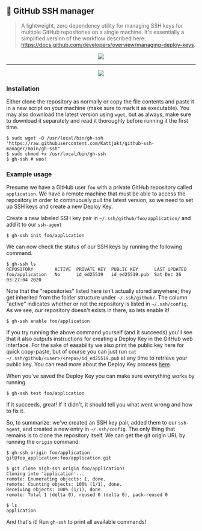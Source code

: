 ## 🔑 GitHub SSH manager

> A lightweight, zero dependency utility for managing SSH keys for multiple GitHub repositories on a single machine. It's essentially a simplified version of the workflow described here: https://docs.github.com/developers/overview/managing-deploy-keys.

<p align="center">
  <img src="https://gist.githubusercontent.com/Kattjakt/bd6708721f28dd54433e8c4357d3706d/raw/9752b4a2a875d6eadb6a59429415c01d9f6565a4/github-ssh-manager-warning.svg">
</p>

***

<p align="center">
  <img src="https://i.imgur.com/2lnzTEb.png">
</p>

### Installation
Either clone the repository as normally or copy the file contents and paste it in a new script on your machine (make sure to mark it as executable). You may also download the latest version using `wget`, but as always, make sure to download it separately and read it thoroughly before running it the first time.

```console
$ sudo wget -O /usr/local/bin/gh-ssh "https://raw.githubusercontent.com/Kattjakt/github-ssh-manager/main/gh-ssh"
$ sudo chmod +x /usr/local/bin/gh-ssh
$ gh-ssh # woo!
```

### Example usage
Presume we have a GitHub user `foo` with a private GitHub repository called `application`. We have a remote machine that must be able to access the repository in order to continuously pull the latest version, so we need to set up SSH keys and create a new Deploy Key.

Create a new labeled SSH key pair in `~/.ssh/github/foo/application/` and add it to our `ssh-agent`
```console
$ gh-ssh init foo/application
```

We can now check the status of our SSH keys by running the following command. 
```console
$ gh-ssh ls
REPOSITORY        ACTIVE  PRIVATE KEY  PUBLIC KEY      LAST UPDATED              
foo/application   No      id_ed25519   id_ed25519.pub  Sat Dec 26 03:27:04 2020
```
Note that the "repositories" listed here isn't actually stored anywhere; they get inherited from the folder structure under `~/.ssh/github/`. The column "active" indicates whether or not the repository is listed in `~/.ssh/config`. As we see, our repository doesn't exists in there, so lets enable it!

```console
$ gh-ssh enable foo/application
```

If you try running the above command yourself (and it succeeds) you'll see that it also outputs instructions for creating a Deploy Key in the GitHub web interface. For the sake of easability we also print the public key here for quick copy-paste, but of course you can just run `cat ~/.ssh/github/<user>/<repo>/id_ed25519.pub` at any time to retrieve your public key. You can read more about the Deploy Key process [here](https://docs.github.com/en/free-pro-team@latest/developers/overview/managing-deploy-keys#setup-2).

When you've saved the Deploy Key you can make sure everything works by running
```console
$ gh-ssh test foo/application
```

If it succeeds, great! If it didn't, it should tell you what went wrong and how to fix it.

So, to summarize: we've created an SSH key pair, added them to our `ssh-agent`, and created a new entry in `~/.ssh/config`. The only thing that remains is to clone the repository itself. We can get the git origin URL by running the `origin` command:

```console
$ gh-ssh origin foo/application
git@foo_application:foo/application.git

$ git clone $(gh-ssh origin foo/application)
Cloning into 'application'...
remote: Enumerating objects: 1, done.
remote: Counting objects: 100% (1/1), done.
Receiving objects: 100% (1/1), done.
remote: Total 1 (delta 0), reused 0 (delta 0), pack-reused 0

$ ls
application
```

And that's it! Run `gh-ssh` to print all available commands!

